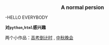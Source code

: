 <center><b><big> A normal persion </big></b></center>

-HELLO EVERYBODY

**对`python`,`html`感兴趣**

两个小作品：[高考倒计时](vince-alex.github.io/high-exam-time.github.io) , [中秋晚会](vince-alex.github.io/zhong-qiu.github.io)
